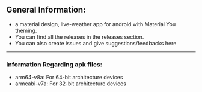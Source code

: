 ## General Information:

-  a material design, live-weather app for android with Material You theming.
-  You can find all the releases in the releases section.
-  You can also create issues and give suggestions/feedbacks here

---

### Information Regarding apk files:

-  arm64-v8a: For 64-bit architecture devices
-  armeabi-v7a: For 32-bit architecture devices
